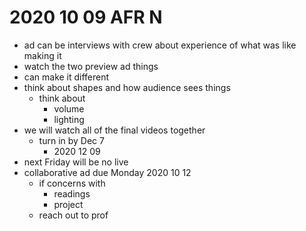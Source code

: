 # 2020 10 09 AFR N

- ad can be interviews with crew about experience of what was like making it
- watch the two preview ad things
- can make it different
- think about shapes and how audience sees things
  - think about 
    - volume
    - lighting
- we will watch all of the final videos together
  - turn in by Dec 7
    - 2020 12 09
- next Friday will be no live 
- collaborative ad due Monday 2020 10 12
  - if concerns with
    - readings
    - project
  - reach out to prof
  

